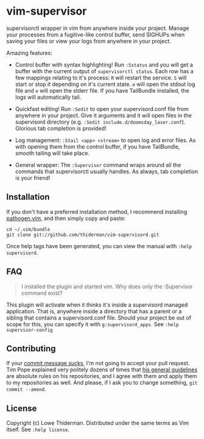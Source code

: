 vim-supervisor
==============

supervisorctl wrapper in vim from anywhere inside your project. Manage your
processes from a fugitive-like control buffer, send SIGHUPs when saving your
files or view your logs from anywhere in your project.

Amazing features:

* Control buffer with syntax highlighting! Run `:Sstatus` and you will get a
  buffer with the current output of `supervisorctl status`. Each row has a few
  mappings relating to it's process: `R` will restart the service. `S` will start
  or stop it depending on it's current state. `o` will open the stdout log file
  and `e` will open the stderr file. If you have TailBundle installed, the logs
  will automatically tail.

* Quickfast editing! Run `:Sedit` to open your supervisord.conf file from
  anywhere in your project. Give it arguments and it will open files in the
  supervisord directory (e.g. `:Sedit include.d/doomsday_laser.conf`). Glorious
  tab completion is provided!

* Log management: `:Stail <app> <stream>` to open log and error files. As with
  opening them from the control buffer, if you have TailBundle, smooth tailing
  will take place.

* General wrapper: The `:Supervisor` command wraps around all the commands
  that supervisorctl usually handles. As always, tab completion is your friend!

Installation
------------

If you don't have a preferred installation method, I recommend
installing [pathogen.vim](https://github.com/tpope/vim-pathogen), and
then simply copy and paste:

    cd ~/.vim/bundle
    git clone git://github.com/thiderman/vim-supervisord.git

Once help tags have been generated, you can view the manual with
`:help supervisord`.

FAQ
---

> I installed the plugin and started vim.  Why does only the :Supervisor
> command exist?

This plugin will activate when it thinks it's inside a supervisord managed
application. That is, anywhere inside a directory that has a parent or a
sibling that contains a supervisord.conf file. Should your project be out of
scope for this, you can specify it with `g:supervisord_apps`. See
`:help supervisor-config`


Contributing
------------

If your [commit message sucks](http://stopwritingramblingcommitmessages.com/),
I'm not going to accept your pull request.  Tim Pope explained very politely
dozens of times that
[his general guidelines](http://tbaggery.com/2008/04/19/a-note-about-git-commit-messages.html)
are absolute rules on his repositories, and I agree with them and apply them to
my repositories as well.  And please, if I ask you to change something,
`git commit --amend`.

License
-------

Copyright (c) Lowe Thiderman.  Distributed under the same terms as Vim itself.
See `:help license`.
